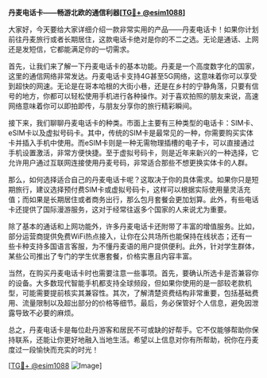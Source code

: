 **丹麦电话卡——畅游北欧的通信利器[[TG💪+ @esim1088](https://t.me/s/esim1088)]**

大家好，今天要给大家详细介绍一款非常实用的产品——丹麦电话卡！如果你计划前往丹麦旅行或者长期居住，这款电话卡绝对是你的不二之选。无论是通话、上网还是发短信，它都能满足你的一切需求。

首先，让我们来了解一下丹麦电话卡的基本功能。丹麦是一个高度数字化的国家，这里的通信网络非常发达。丹麦电话卡支持4G甚至5G网络，这意味着你可以享受到超快的网速。无论是在哥本哈根的大街小巷，还是在乡村的宁静角落，只要有信号的地方，你都可以轻松使用手机进行各种操作。对于喜欢拍照的朋友来说，高速网络意味着你可以即拍即传，与朋友分享你的旅行精彩瞬间。

接下来，我们聊聊丹麦电话卡的种类。市面上主要有三种类型的电话卡：SIM卡、eSIM卡以及虚拟号码卡。其中，传统的SIM卡是最常见的一种，你需要购买实体卡并插入手机中使用。而eSIM卡则是一种无需物理插槽的电子卡，可以直接通过手机设置激活，非常方便快捷。至于虚拟号码卡，则是近年来新兴的一种选择，它允许用户通过互联网连接使用丹麦号码，非常适合那些不想更换实体卡的人群。

那么，如何选择适合自己的丹麦电话卡呢？这取决于你的具体需求。如果你只是短期旅行，建议选择预付费SIM卡或虚拟号码卡，这样可以根据实际使用量灵活充值；而如果是长期居住或者商务出行，那么包月套餐会更加划算。此外，有些电话卡还提供了国际漫游服务，这对于经常往返多个国家的人来说尤为重要。

除了基本的通话和上网功能外，许多丹麦电话卡还附带了丰富的增值服务。比如，部分运营商提供免费WiFi热点接入，让你在公共场所也能保持在线状态；还有一些卡种支持多国语言客服，为不懂丹麦语的用户提供便利。此外，针对学生群体，某些公司推出了专门的学生优惠套餐，价格实惠且内容丰富。

当然，在购买丹麦电话卡时也需要注意一些事项。首先，要确认所选卡是否兼容你的设备。大多数现代智能手机都支持全球频段，但如果你使用的是一部较老款机型，可能需要提前核实其兼容性。其次，了解清楚资费结构非常重要，包括基础费用、流量限制以及超出部分的价格等细节。最后，务必保管好个人信息，避免因泄露导致不必要的麻烦。

总之，丹麦电话卡是每位赴丹游客和居民不可或缺的好帮手。它不仅能够帮助你保持联系，还能让你更好地融入当地生活。希望以上信息对你有所帮助，祝你在丹麦度过一段愉快而充实的时光！

[[TG💪+ @esim1088](https://t.me/s/esim1088) ![Image](https://i.postimg.cc/4NQfJmqS/Snipaste-2025-05-13-00-14-12.png)]